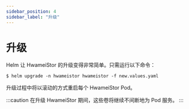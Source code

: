 ```yaml
---
sidebar_position: 4
sidebar_label: "升级"
---
```


# 升级

Helm 让 HwameiStor 的升级变得非常简单。只需运行以下命令：

```console
$ helm upgrade -n hwameistor hwameistor -f new.values.yaml
```

升级过程中将以滚动的方式重启每个 HwameiStor Pod。

:::caution
在升级 HwameiStor 期间，这些卷将继续不间断地为 Pod 服务。
:::
